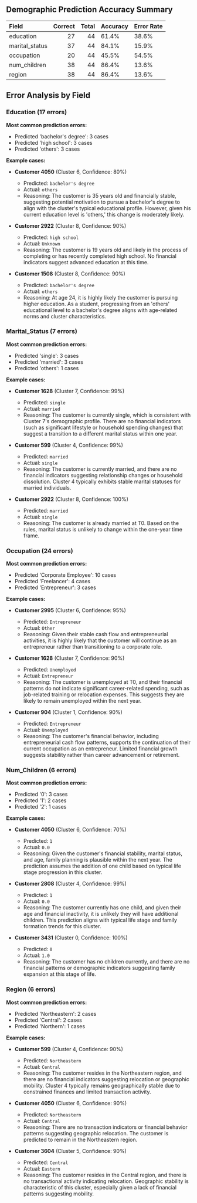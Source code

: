 ## Demographic Prediction Accuracy Summary

| Field          |   Correct |   Total | Accuracy   | Error Rate   |
|:---------------|----------:|--------:|:-----------|:-------------|
| education      |        27 |      44 | 61.4%      | 38.6%        |
| marital_status |        37 |      44 | 84.1%      | 15.9%        |
| occupation     |        20 |      44 | 45.5%      | 54.5%        |
| num_children   |        38 |      44 | 86.4%      | 13.6%        |
| region         |        38 |      44 | 86.4%      | 13.6%        |


## Error Analysis by Field


### Education (17 errors)

**Most common prediction errors:**

- Predicted 'bachelor's degree': 3 cases
- Predicted 'high school': 3 cases
- Predicted 'others': 3 cases

**Example cases:**

- **Customer 4050** (Cluster 6, Confidence: 80%)
  - Predicted: `bachelor's degree`
  - Actual: `others`
  - Reasoning: The customer is 35 years old and financially stable, suggesting potential motivation to pursue a bachelor's degree to align with the cluster's typical educational profile. However, given his current education level is 'others,' this change is moderately likely.

- **Customer 2922** (Cluster 8, Confidence: 90%)
  - Predicted: `high school`
  - Actual: `Unknown`
  - Reasoning: The customer is 19 years old and likely in the process of completing or has recently completed high school. No financial indicators suggest advanced education at this time.

- **Customer 1508** (Cluster 8, Confidence: 90%)
  - Predicted: `bachelor's degree`
  - Actual: `others`
  - Reasoning: At age 24, it is highly likely the customer is pursuing higher education. As a student, progressing from an 'others' educational level to a bachelor's degree aligns with age-related norms and cluster characteristics.

### Marital_Status (7 errors)

**Most common prediction errors:**

- Predicted 'single': 3 cases
- Predicted 'married': 3 cases
- Predicted 'others': 1 cases

**Example cases:**

- **Customer 1628** (Cluster 7, Confidence: 99%)
  - Predicted: `single`
  - Actual: `married`
  - Reasoning: The customer is currently single, which is consistent with Cluster 7's demographic profile. There are no financial indicators (such as significant lifestyle or household spending changes) that suggest a transition to a different marital status within one year.

- **Customer 599** (Cluster 4, Confidence: 99%)
  - Predicted: `married`
  - Actual: `single`
  - Reasoning: The customer is currently married, and there are no financial indicators suggesting relationship changes or household dissolution. Cluster 4 typically exhibits stable marital statuses for married individuals.

- **Customer 2922** (Cluster 8, Confidence: 100%)
  - Predicted: `married`
  - Actual: `single`
  - Reasoning: The customer is already married at T0. Based on the rules, marital status is unlikely to change within the one-year time frame.

### Occupation (24 errors)

**Most common prediction errors:**

- Predicted 'Corporate Employee': 10 cases
- Predicted 'Freelancer': 4 cases
- Predicted 'Entrepreneur': 3 cases

**Example cases:**

- **Customer 2995** (Cluster 6, Confidence: 95%)
  - Predicted: `Entrepreneur`
  - Actual: `Other`
  - Reasoning: Given their stable cash flow and entrepreneurial activities, it is highly likely that the customer will continue as an entrepreneur rather than transitioning to a corporate role.

- **Customer 1628** (Cluster 7, Confidence: 90%)
  - Predicted: `Unemployed`
  - Actual: `Entrepreneur`
  - Reasoning: The customer is unemployed at T0, and their financial patterns do not indicate significant career-related spending, such as job-related training or relocation expenses. This suggests they are likely to remain unemployed within the next year.

- **Customer 904** (Cluster 1, Confidence: 90%)
  - Predicted: `Entrepreneur`
  - Actual: `Unemployed`
  - Reasoning: The customer's financial behavior, including entrepreneurial cash flow patterns, supports the continuation of their current occupation as an entrepreneur. Limited financial growth suggests stability rather than career advancement or retirement.

### Num_Children (6 errors)

**Most common prediction errors:**

- Predicted '0': 3 cases
- Predicted '1': 2 cases
- Predicted '2': 1 cases

**Example cases:**

- **Customer 4050** (Cluster 6, Confidence: 70%)
  - Predicted: `1`
  - Actual: `0.0`
  - Reasoning: Given the customer's financial stability, marital status, and age, family planning is plausible within the next year. The prediction assumes the addition of one child based on typical life stage progression in this cluster.

- **Customer 2808** (Cluster 4, Confidence: 99%)
  - Predicted: `1`
  - Actual: `0.0`
  - Reasoning: The customer currently has one child, and given their age and financial inactivity, it is unlikely they will have additional children. This prediction aligns with typical life stage and family formation trends for this cluster.

- **Customer 3431** (Cluster 0, Confidence: 100%)
  - Predicted: `0`
  - Actual: `1.0`
  - Reasoning: The customer has no children currently, and there are no financial patterns or demographic indicators suggesting family expansion at this stage of life.

### Region (6 errors)

**Most common prediction errors:**

- Predicted 'Northeastern': 2 cases
- Predicted 'Central': 2 cases
- Predicted 'Northern': 1 cases

**Example cases:**

- **Customer 599** (Cluster 4, Confidence: 90%)
  - Predicted: `Northeastern`
  - Actual: `Central`
  - Reasoning: The customer resides in the Northeastern region, and there are no financial indicators suggesting relocation or geographic mobility. Cluster 4 typically remains geographically stable due to constrained finances and limited transaction activity.

- **Customer 4050** (Cluster 6, Confidence: 90%)
  - Predicted: `Northeastern`
  - Actual: `Central`
  - Reasoning: There are no transaction indicators or financial behavior patterns suggesting geographic relocation. The customer is predicted to remain in the Northeastern region.

- **Customer 3604** (Cluster 5, Confidence: 90%)
  - Predicted: `Central`
  - Actual: `Eastern`
  - Reasoning: The customer resides in the Central region, and there is no transactional activity indicating relocation. Geographic stability is characteristic of this cluster, especially given a lack of financial patterns suggesting mobility.